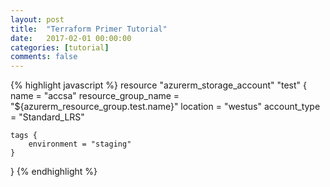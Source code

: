 ```yaml
---
layout: post
title:  "Terraform Primer Tutorial"
date:   2017-02-01 00:00:00
categories: [tutorial]
comments: false
---
```



{% highlight javascript %}
resource "azurerm_storage_account" "test" {
    name = "accsa"
    resource_group_name = "${azurerm_resource_group.test.name}"
    location = "westus"
    account_type = "Standard_LRS"

    tags {
        environment = "staging"
    }
}
{% endhighlight %}